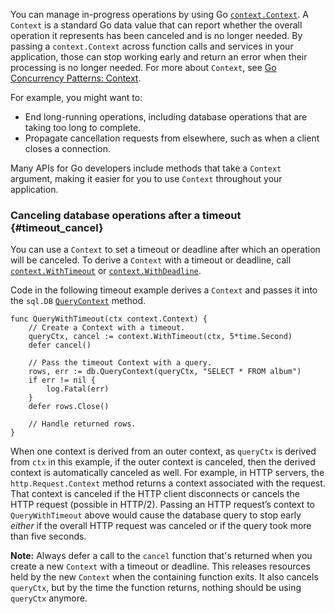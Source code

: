 <!--{
  "Title": "Canceling in-progress operations"
}-->

You can manage in-progress operations by using Go
[`context.Context`](https://pkg.go.dev/context#Context). A `Context` is a
standard Go data value that can report whether the overall operation it
represents has been canceled and is no longer needed. By passing a
`context.Context` across function calls and services in your application, those
can stop working early and return an error when their processing is no longer
needed. For more about `Context`, see
[Go Concurrency Patterns: Context](/blog/context).

For example, you might want to:

*   End long-running operations, including database operations that are
    taking too long to complete.
*   Propagate cancellation requests from elsewhere, such as when a client
    closes a connection.

Many APIs for Go developers include methods that take a `Context` argument,
making it easier for you to use `Context` throughout your application.

### Canceling database operations after a timeout {#timeout_cancel}

You can use a `Context` to set a timeout or deadline after which an operation
will be canceled. To derive a `Context` with a timeout or deadline, call
[`context.WithTimeout`](https://pkg.go.dev/context#WithTimeout) or
[`context.WithDeadline`](https://pkg.go.dev/context#WithDeadline).

Code in the following timeout example derives a `Context` and passes it into
the `sql.DB` [`QueryContext`](https://pkg.go.dev/database/sql#DB.QueryContext)
method.

```
func QueryWithTimeout(ctx context.Context) {
	// Create a Context with a timeout.
	queryCtx, cancel := context.WithTimeout(ctx, 5*time.Second)
	defer cancel()

	// Pass the timeout Context with a query.
	rows, err := db.QueryContext(queryCtx, "SELECT * FROM album")
	if err != nil {
		log.Fatal(err)
	}
	defer rows.Close()

	// Handle returned rows.
}
```

When one context is derived from an outer context, as `queryCtx` is derived
from `ctx` in this example, if the outer context is canceled, then the derived
context is automatically canceled as well. For example, in HTTP servers, the
`http.Request.Context` method returns a context associated with the request.
That context is canceled if the HTTP client disconnects or cancels the HTTP
request (possible in HTTP/2). Passing an HTTP request’s context to
`QueryWithTimeout` above would cause the database query to stop early _either_
if the overall HTTP request was canceled or if the query took more than five
seconds.

**Note:** Always defer a call to the `cancel` function that's returned when you
create a new `Context` with a timeout or deadline. This releases resources held
by the new `Context` when the containing function exits. It also cancels
`queryCtx`, but by the time the function returns, nothing should be using
`queryCtx` anymore.

